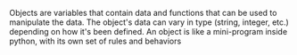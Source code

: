 Objects are variables that contain data and functions that can be used to manipulate the data. The object's data can vary in type (string, integer, etc.) depending on how it's been defined. An object is like a mini-program inside python, with its own set of rules and behaviors